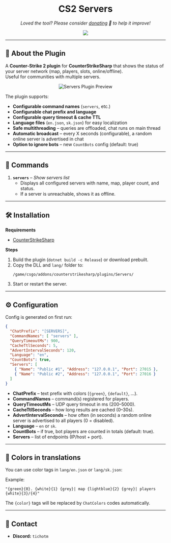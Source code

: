 <h1 align="center">
  CS2 Servers
</h1>

<p align="center">
<i>Loved the tool? Please consider <a href="https://paypal.com/paypalme/playpointsk">donating</a> 💸 to help it improve!</i>
</p>

<p align="center">
<a href="https://www.paypal.com/paypalme/playpointsk"><img src="https://img.shields.io/badge/support-PayPal-blue?logo=PayPal&style=flat-square&label=Donate"/>
</a>
</p>

---

## 📜 About the Plugin

A **Counter-Strike 2 plugin** for **CounterStrikeSharp** that shows the status of your server network (map, players, slots, online/offline).  
Useful for communities with multiple servers.

<p align="center">
  <img src="https://i.ibb.co/Z654ycY9/servers.png" alt="Servers Plugin Preview"/>
</p>

The plugin supports:
- **Configurable command names** (`servers`, etc.)
- **Configurable chat prefix and language**
- **Configurable query timeout & cache TTL**
- **Language files** (`en.json`, `sk.json`) for easy localization
- **Safe multithreading** – queries are offloaded, chat runs on main thread
- **Automatic broadcast** – every X seconds (configurable), a random online server is advertised in chat
- **Option to ignore bots** – new `CountBots` config (default: true)

---

## 🔹 Commands

1. **`servers`** – *Show servers list*
    - Displays all configured servers with name, map, player count, and status.
    - If a server is unreachable, shows it as offline.

---

## 🛠 Installation

**Requirements**
- [CounterStrikeSharp](https://github.com/roflmuffin/CounterStrikeSharp)

**Steps**
1. Build the plugin (`dotnet build -c Release`) or download prebuilt.
2. Copy the DLL and `lang/` folder to:
   ```
   /game/csgo/addons/counterstrikesharp/plugins/Servers/
   ```
3. Start or restart the server.

---

## ⚙️ Configuration

Config is generated on first run:
```json
{
  "ChatPrefix": "[SERVERS]",
  "CommandNames": [ "servers" ],
  "QueryTimeoutMs": 900,
  "CacheTtlSeconds": 5,
  "AdvertIntervalSeconds": 120,
  "Language": "en",
  "CountBots": true,
  "Servers": [
    { "Name": "Public #1", "Address": "127.0.0.1", "Port": 27015 },
    { "Name": "Public #2", "Address": "127.0.0.1", "Port": 27016 }
  ]
}
```

- **ChatPrefix** – text prefix with colors (`{green}`, `{default}`, …).
- **CommandNames** – command(s) registered for players.
- **QueryTimeoutMs** – UDP query timeout in ms (200–5000).
- **CacheTtlSeconds** – how long results are cached (0–30s).
- **AdvertIntervalSeconds** – how often (in seconds) a random online server is advertised to all players (0 = disabled).
- **Language** – `en` or `sk`.
- **CountBots** – if true, bot players are counted in totals (default: true).
- **Servers** – list of endpoints (IP/host + port).

---

## 🎨 Colors in translations

You can use color tags in `lang/en.json` or `lang/sk.json`:

Example:
```
"{green}{0}. {white}{1} {grey}| map {lightblue}{2} {grey}| players {white}{3}/{4}"
```
The `{color}` tags will be replaced by `ChatColors` codes automatically.

---

## 📩 Contact
- **Discord:** `tichotm`
